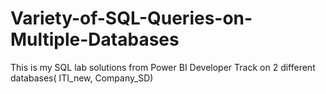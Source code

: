 # Variety-of-SQL-Queries-on-Multiple-Databases
This is my SQL lab solutions from Power BI Developer Track on 2 different databases( ITI_new, Company_SD)
